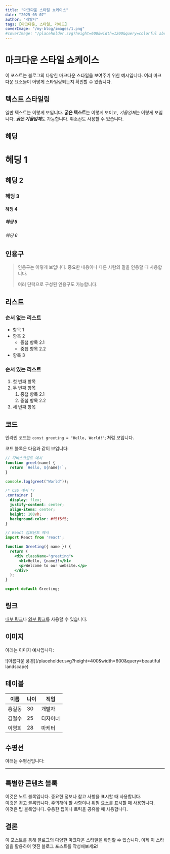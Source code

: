 ```yaml
---
title: "마크다운 스타일 쇼케이스"
date: "2025-05-07"
author: "개발자"
tags: [마크다운, 스타일, 가이드]
coverImage: "/my-blog/images/1.png"
#coverImage: "/placeholder.svg?height=600&width=1200&query=colorful abstract design"
---
```


# 마크다운 스타일 쇼케이스

이 포스트는 블로그의 다양한 마크다운 스타일을 보여주기 위한 예시입니다. 여러 마크다운 요소들이 어떻게 스타일링되는지 확인할 수 있습니다.

## 텍스트 스타일링

일반 텍스트는 이렇게 보입니다. **굵은 텍스트**는 이렇게 보이고, *기울임체*는 이렇게 보입니다. ***굵은 기울임체***도 가능합니다. ~~취소선~~도 사용할 수 있습니다.

## 헤딩

# 헤딩 1
## 헤딩 2
### 헤딩 3
#### 헤딩 4
##### 헤딩 5
###### 헤딩 6

## 인용구

> 인용구는 이렇게 보입니다. 중요한 내용이나 다른 사람의 말을 인용할 때 사용합니다.
>
> 여러 단락으로 구성된 인용구도 가능합니다.

## 리스트

### 순서 없는 리스트

- 항목 1
- 항목 2
  - 중첩 항목 2.1
  - 중첩 항목 2.2
- 항목 3

### 순서 있는 리스트

1. 첫 번째 항목
2. 두 번째 항목
   1. 중첩 항목 2.1
   2. 중첩 항목 2.2
3. 세 번째 항목

## 코드

인라인 코드는 `const greeting = "Hello, World!";`처럼 보입니다.

코드 블록은 다음과 같이 보입니다:

```javascript
// 자바스크립트 예시
function greet(name) {
  return `Hello, ${name}!`;
}

console.log(greet("World"));
```

```css
/* CSS 예시 */
.container {
  display: flex;
  justify-content: center;
  align-items: center;
  height: 100vh;
  background-color: #f5f5f5;
}
```

```jsx
// React 컴포넌트 예시
import React from 'react';

function Greeting({ name }) {
  return (
    <div className="greeting">
      <h1>Hello, {name}!</h1>
      <p>Welcome to our website.</p>
    </div>
  );
}

export default Greeting;
```

## 링크

[내부 링크](#)나 [외부 링크](https://example.com)를 사용할 수 있습니다.

## 이미지

아래는 이미지 예시입니다:

![아름다운 풍경](/placeholder.svg?height=400&width=600&query=beautiful landscape)

## 테이블

| 이름     | 나이 | 직업       |
|----------|-----|------------|
| 홍길동   | 30  | 개발자     |
| 김철수   | 25  | 디자이너   |
| 이영희   | 28  | 마케터     |

## 수평선

아래는 수평선입니다:

---

## 특별한 콘텐츠 블록

<div data-type="note">
이것은 노트 블록입니다. 중요한 정보나 참고 사항을 표시할 때 사용합니다.
</div>

<div data-type="warning">
이것은 경고 블록입니다. 주의해야 할 사항이나 위험 요소를 표시할 때 사용합니다.
</div>

<div data-type="tip">
이것은 팁 블록입니다. 유용한 팁이나 트릭을 공유할 때 사용합니다.
</div>

## 결론

이 포스트를 통해 블로그의 다양한 마크다운 스타일을 확인할 수 있습니다. 이제 이 스타일을 활용하여 멋진 블로그 포스트를 작성해보세요!
